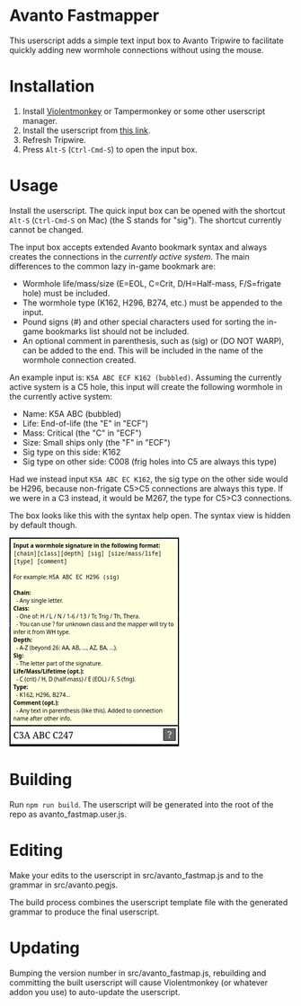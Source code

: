 # Avanto Fastmapper

This userscript adds a simple text input box to Avanto Tripwire
to facilitate quickly adding new wormhole connections without
using the mouse.

# Installation

1. Install [Violentmonkey](https://violentmonkey.github.io/) or Tampermonkey or some other userscript manager.
2. Install the userscript from [this link](https://raw.githubusercontent.com/brndd/avanto-tripwire-fastmap/refs/heads/master/avanto_fastmap.user.js).
3. Refresh Tripwire.
4. Press `Alt-S` (`Ctrl-Cmd-S`) to open the input box.

# Usage

Install the userscript. The quick input box can be opened with the shortcut `Alt-S` (`Ctrl-Cmd-S` on Mac) (the S stands for "sig"). The shortcut currently cannot be changed.

The input box accepts extended Avanto bookmark syntax and always creates the connections in the *currently active system*. The main differences to the common lazy in-game bookmark are:

- Wormhole life/mass/size (E=EOL, C=Crit, D/H=Half-mass, F/S=frigate hole) must be included.
- The wormhole type (K162, H296, B274, etc.) must be appended to the input.
- Pound signs (#) and other special characters used for sorting the in-game bookmarks list should not be included.
- An optional comment in parenthesis, such as (sig) or (DO NOT WARP), can be added to the end. This will be included in the name of the wormhole connection created.

An example input is: `K5A ABC ECF K162 (bubbled)`. Assuming the currently active system is a C5 hole, this input will create the following wormhole in the currently active system:

- Name: K5A ABC (bubbled)
- Life: End-of-life (the "E" in "ECF")
- Mass: Critical (the "C" in "ECF")
- Size: Small ships only (the "F" in "ECF")
- Sig type on this side: K162
- Sig type on other side: C008 (frig holes into C5 are always this type)

Had we instead input `K5A ABC EC K162`, the sig type on the other side would be H296, because non-frigate C5>C5 connections are always this type. If we were in a C3 instead, it would be M267, the type for C5>C3 connections.

The box looks like this with the syntax help open. The syntax view is hidden by default though.

![screenshot](screenshot.png)

# Building

Run `npm run build`. The userscript will be generated into the root of the repo as avanto_fastmap.user.js.

# Editing

Make your edits to the userscript in src/avanto_fastmap.js and to the grammar in src/avanto.pegjs.

The build process combines the userscript template file with the generated grammar to produce the final userscript.

# Updating

Bumping the version number in src/avanto_fastmap.js, rebuilding and committing the built userscript will
cause Violentmonkey (or whatever addon you use) to auto-update the userscript.
